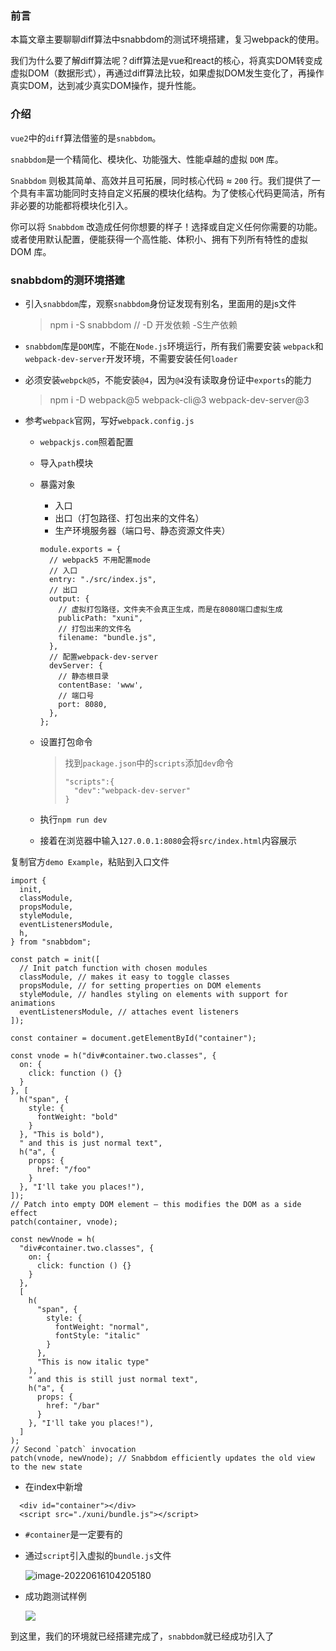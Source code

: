 ### 前言

本篇文章主要聊聊diff算法中snabbdom的测试环境搭建，复习webpack的使用。

我们为什么要了解diff算法呢？diff算法是vue和react的核心，将真实DOM转变成虚拟DOM（数据形式），再通过diff算法比较，如果虚拟DOM发生变化了，再操作真实DOM，达到减少真实DOM操作，提升性能。

### 介绍

`vue2`中的`diff`算法借鉴的是`snabbdom`。

`snabbdom`是一个精简化、模块化、功能强大、性能卓越的虚拟 `DOM` 库。

`Snabbdom` 则极其简单、高效并且可拓展，同时核心代码 ≈ `200` 行。我们提供了一个具有丰富功能同时支持自定义拓展的模块化结构。为了使核心代码更简洁，所有非必要的功能都将模块化引入。

你可以将 `Snabbdom` 改造成任何你想要的样子！选择或自定义任何你需要的功能。或者使用默认配置，便能获得一个高性能、体积小、拥有下列所有特性的虚拟 DOM 库。

### snabbdom的测环境搭建

- 引入`snabbdom`库，观察`snabbdom`身份证发现有别名，里面用的是js文件

  > npm i -S snabbdom  // -D 开发依赖 -S生产依赖 

- `snabbdom`库是`DOM`库，不能在`Node.js`环境运行，所有我们需要安装 `webpack`和`webpack-dev-server`开发环境，不需要安装任何`loader`

- 必须安装`webpck@5`，不能安装`@4`，因为`@4`没有读取身份证中`exports`的能力

  > npm i -D webpack@5 webpack-cli@3 webpack-dev-server@3

- 参考`webpack`官网，写好`webpack.config.js`

  - `webpackjs.com`照着配置

  - 导入`path`模块

  - 暴露对象

    - 入口
    - 出口（打包路径、打包出来的文件名）
    - 生产环境服务器（端口号、静态资源文件夹）

    ```
    module.exports = {
      // webpack5 不用配置mode
      // 入口
      entry: "./src/index.js",
      // 出口
      output: {
        // 虚拟打包路径，文件夹不会真正生成，而是在8080端口虚拟生成
        publicPath: "xuni",
        // 打包出来的文件名
        filename: "bundle.js",
      },
      // 配置webpack-dev-server
      devServer: {
        // 静态根目录
        contentBase: 'www',
        // 端口号
        port: 8080,
      },
    };
    ```

  - 设置打包命令

    > 找到`package.json`中的`scripts`添加`dev`命令
    >
    > ```
    > "scripts":{
    > 	"dev":"webpack-dev-server"
    > }
    > ```

  - 执行`npm run dev`

  - 接着在浏览器中输入`127.0.0.1:8080`会将`src/index.html`内容展示

复制官方`demo Example`，粘贴到入口文件

```
import {
  init,
  classModule,
  propsModule,
  styleModule,
  eventListenersModule,
  h,
} from "snabbdom";

const patch = init([
  // Init patch function with chosen modules
  classModule, // makes it easy to toggle classes
  propsModule, // for setting properties on DOM elements
  styleModule, // handles styling on elements with support for animations
  eventListenersModule, // attaches event listeners
]);

const container = document.getElementById("container");

const vnode = h("div#container.two.classes", {
  on: {
    click: function () {}
  }
}, [
  h("span", {
    style: {
      fontWeight: "bold"
    }
  }, "This is bold"),
  " and this is just normal text",
  h("a", {
    props: {
      href: "/foo"
    }
  }, "I'll take you places!"),
]);
// Patch into empty DOM element – this modifies the DOM as a side effect
patch(container, vnode);

const newVnode = h(
  "div#container.two.classes", {
    on: {
      click: function () {}
    }
  },
  [
    h(
      "span", {
        style: {
          fontWeight: "normal",
          fontStyle: "italic"
        }
      },
      "This is now italic type"
    ),
    " and this is still just normal text",
    h("a", {
      props: {
        href: "/bar"
      }
    }, "I'll take you places!"),
  ]
);
// Second `patch` invocation
patch(vnode, newVnode); // Snabbdom efficiently updates the old view to the new state
```

- 在index中新增

```
  <div id="container"></div>
  <script src="./xuni/bundle.js"></script>
```

- `#container`是一定要有的

- 通过`script`引入虚拟的`bundle.js`文件

  ![image-20220616104205180](https://liuxueji.oss-cn-guangzhou.aliyuncs.com/image-20220616104205180.png)

- 成功跑测试样例

  ![](https://liuxueji.oss-cn-guangzhou.aliyuncs.com/image-20220616104215877.png)

到这里，我们的环境就已经搭建完成了，`snabbdom`就已经成功引入了
